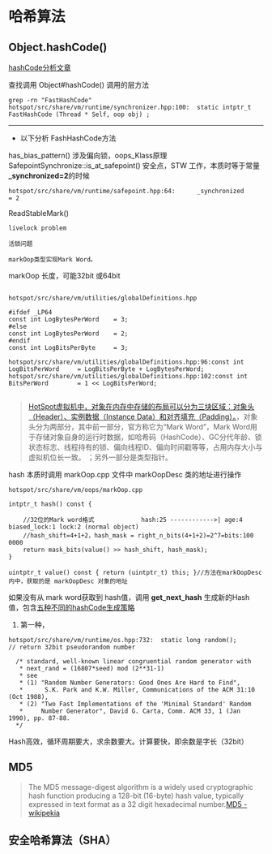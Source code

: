 # 哈希算法
## Object.hashCode()

[hashCode分析文章](https://srvaroa.github.io/jvm/java/openjdk/biased-locking/2017/01/30/hashCode.html)

查找调用 Object#hashCode() 调用的层方法
```
grep -rn "FastHashCode"
hotspot/src/share/vm/runtime/synchronizer.hpp:100:  static intptr_t FastHashCode (Thread * Self, oop obj) ;

```

---
- 以下分析 FashHashCode方法
  
has_bias_pattern() 涉及偏向锁，oops_Klass原理
SafepointSynchronize::is_at_safepoint() 安全点，STW 工作，本质时等于常量 **_synchronized=2**的时候
```
hotspot/src/share/vm/runtime/safepoint.hpp:64:      _synchronized     = 2 
```

ReadStableMark()
```
livelock problem

活锁问题

```

```
markOop类型实现Mark Word。

```
markOop 长度，可能32bit 或64bit
```

hotspot/src/share/vm/utilities/globalDefinitions.hpp

#ifdef _LP64
const int LogBytesPerWord    = 3;
#else
const int LogBytesPerWord    = 2;
#endif
const int LogBitsPerByte     = 3;

hotspot/src/share/vm/utilities/globalDefinitions.hpp:96:const int LogBitsPerWord     = LogBitsPerByte + LogBytesPerWord;
hotspot/src/share/vm/utilities/globalDefinitions.hpp:102:const int BitsPerWord        = 1 << LogBitsPerWord;


```
> [HotSpot虚拟机中，对象在内存中存储的布局可以分为三块区域：对象头（Header）、实例数据（Instance Data）和对齐填充（Padding）。](https://blog.csdn.net/zhoufanyang_china/article/details/54601311)，对象头分为两部分，其中前一部分，官方称它为“Mark Word”，Mark Word用于存储对象自身的运行时数据，如哈希码（HashCode）、GC分代年龄、锁状态标志、线程持有的锁、偏向线程ID、偏向时间戳等等，占用内存大小与虚拟机位长一致。
；另外一部分是类型指针。


hash 本质时调用 markOop.cpp  文件中 markOopDesc 类的地址进行操作
```
hotspot/src/share/vm/oops/markOop.cpp

intptr_t hash() const {

    //32位的Mark word格式             hash:25 ------------>| age:4    biased_lock:1 lock:2 (normal object)
    //hash_shift=4+1+2，hash_mask = right_n_bits(4+1+2)=2^7=bits:100 0000
    return mask_bits(value() >> hash_shift, hash_mask);
}
  
uintptr_t value() const { return (uintptr_t) this; }//方法在markOopDesc内中，获取的是 markOopDesc 对象的地址
```

如果没有从 mark word获取到 hash值，调用 **get_next_hash** 生成新的Hash值，包含[五种不同的hashCode生成策略](https://blog.csdn.net/topc2000/article/details/79454064?utm_source=blogxgwz6)

1. 第一种，
```
hotspot/src/share/vm/runtime/os.hpp:732:  static long random();                    // return 32bit pseudorandom number

  /* standard, well-known linear congruential random generator with
   * next_rand = (16807*seed) mod (2**31-1)
   * see
   * (1) "Random Number Generators: Good Ones Are Hard to Find",
   *      S.K. Park and K.W. Miller, Communications of the ACM 31:10 (Oct 1988),
   * (2) "Two Fast Implementations of the 'Minimal Standard' Random
   *     Number Generator", David G. Carta, Comm. ACM 33, 1 (Jan 1990), pp. 87-88.
  */
```

Hash高效，循环周期要大，求余数要大。计算要快，即余数是字长（32bit）

## MD5
> The MD5 message-digest algorithm is a widely used cryptographic hash function producing a 128-bit (16-byte) hash value, typically expressed in text format as a 32 digit hexadecimal number.[MD5 - wikipekia](https://en.wikipedia.org/wiki/MD5)

## 安全哈希算法（SHA）
